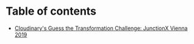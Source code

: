 # Table of contents

* [Cloudinary's Guess the Transformation Challenge: JunctionX Vienna 2019](README.md)

